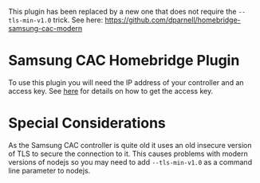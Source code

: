 This plugin has been replaced by a new one that does not require the `--tls-min-v1.0` trick.
See here: https://github.com/dparnell/homebridge-samsung-cac-modern

Samsung CAC Homebridge Plugin
=============================

To use this plugin you will need the IP address of your controller and an access key.
See [here](https://github.com/dparnell/samsung-cac) for details on how to get the access key.

Special Considerations
======================

As the Samsung CAC controller is quite old it uses an old insecure version of TLS to secure the connection to it.
This causes problems with modern versions of nodejs so you may need to add `--tls-min-v1.0` as a command line parameter to nodejs.
